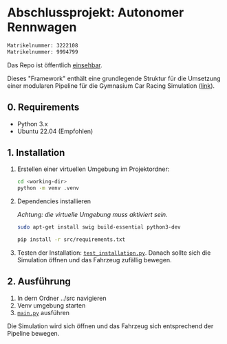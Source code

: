 # Abschlussprojekt: Autonomer Rennwagen

``` txt
Matrikelnummer: 3222108
Matrikelnummer: 9994799
```

Das Repo ist öffentlich [einsehbar](https://github.com/jujujuok/dhbws4_autonomous_driving).

Dieses "Framework" enthält eine grundlegende Struktur für die Umsetzung einer modularen Pipeline für die Gymnasium Car Racing Simulation ([link](https://gymnasium.farama.org/environments/box2d/car_racing/)).

## 0. Requirements

- Python 3.x
- Ubuntu 22.04 (Empfohlen)

## 1. Installation

1. Erstellen einer virtuellen Umgebung im Projektordner:

    ```bash
    cd <working-dir>
    python -m venv .venv
    ```

2. Dependencies installieren

    _Achtung: die virtuelle Umgebung muss aktiviert sein._

    ``` bash
    sudo apt-get install swig build-essential python3-dev

    pip install -r src/requirements.txt
    ```

3. Testen der Installation: [`test_installation.py`](src/test_installation.py). Danach sollte sich die Simulation öffnen und das Fahrzeug zufällig bewegen.

## 2. Ausführung

1. In dern Ordner ../src navigieren
2. Venv umgebung starten
3. [`main.py`](src/main.py) ausführen

Die Simulation wird sich öffnen und das Fahrzeug sich entsprechend
der Pipeline bewegen.
